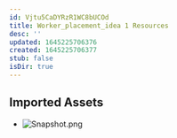 ```yaml
---
id: Vjtu5CaDYRzR1WC8bUCOd
title: Worker_placement_idea 1 Resources
desc: ''
updated: 1645225706376
created: 1645225706377
stub: false
isDir: true
---
```

## Imported Assets
- ![Snapshot.png](/assets/snapshot-KPwPWn0Eisc2.png)

